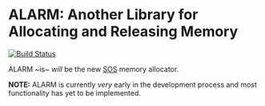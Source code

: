 ALARM: Another Library for Allocating and Releasing Memory
==========================================================

[![Build Status](https://travis-ci.org/hawkw/alarm.svg?branch=master)](https://travis-ci.org/hawkw/alarm)

ALARM ~is~ _will_ be the new [SOS](https://github.com/hawkw/sos-kernel) memory allocator.

**NOTE:** ALARM is currently _very_ early in the development process and most functionality has yet to be implemented.
